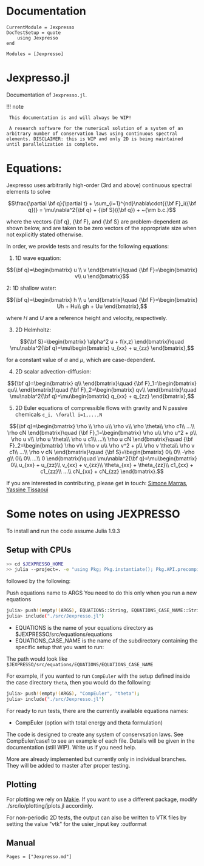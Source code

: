 # Documentation

```@meta
CurrentModule = Jexpresso
DocTestSetup = quote
    using Jexpresso
end
```

```@autodocs
Modules = [Jexpresso]
```

# Jexpresso.jl

Documentation of `Jexpresso.jl`.

!!! note

     This documentation is and will always be WIP!
     
     A research software for the numerical solution of a system of an arbitrary number of conservation laws using continuous spectral elements. DISCLAIMER: this is WIP and only 2D is being maintained until parallelization is complete.

# Equations:
Jexpresso uses arbitrarily high-order (3rd and above) continuous spectral elements to solve

$$\frac{\partial \bf q}{\partial t} + \sum_{i=1}^{nd}\nabla\cdot{{\bf F}_i({\bf q})} = \mu\nabla^2{\bf q} + {\bf S}({\bf q}) + ~{\rm b.c.}$$

where the vectors {\bf q}, {\bf F}, and {\bf S} are problem-dependent as shown below,
and are taken to be zero vectors of the appropriate size when not explicitly stated otherwise.

In order, we provide tests and results for the following equations:


1. 1D wave equation:
   
$${\bf q}=\begin{bmatrix}
u \\
v
\end{bmatrix}\quad {\bf F}=\begin{bmatrix}
v\\
u
\end{bmatrix}$$

2: 1D shallow water:

$${\bf q}=\begin{bmatrix}
h \\
u
\end{bmatrix}\quad {\bf F}=\begin{bmatrix}
Uh + Hu\\
gh + Uu
\end{bmatrix},$$

where $H$ and $U$ are a reference height and velocity, respectively.

3. 2D Helmholtz:
   
$${\bf S}=\begin{bmatrix}
\alpha^2 u + f(x,z)
\end{bmatrix}\quad \mu\nabla^2{\bf q}=\mu\begin{bmatrix}
u_{xx} + u_{zz}
\end{bmatrix},$$

for a constant value of $\alpha$ and $\mu$, which are case-dependent.

4. 2D scalar advection-diffusion:

$${\bf q}=\begin{bmatrix}
q\\
\end{bmatrix}\quad {\bf F}_1=\begin{bmatrix}
qu\\
\end{bmatrix}\quad {\bf F}_2=\begin{bmatrix}
qv\\
\end{bmatrix}\quad \mu\nabla^2{\bf q}=\mu\begin{bmatrix}
q_{xx} + q_{zz}
\end{bmatrix},$$

5. 2D Euler equations of compressible flows with gravity and N passive chemicals ``c_i, \forall i=1,...,N`` 

$${\bf q}=\begin{bmatrix}
\rho \\
\rho u\\
\rho v\\
\rho \theta\\
\rho c1\\
...\\
\rho cN
\end{bmatrix}\quad {\bf F}_1=\begin{bmatrix}
\rho u\\
\rho u^2 + p\\
\rho u v\\
\rho u \theta\\
\rho u c1\\
...\\
\rho u cN
\end{bmatrix}\quad {\bf F}_2=\begin{bmatrix}
\rho v\\
\rho v u\\
\rho v^2 + p\\
\rho v \theta\\
\rho v c1\\
...\\
\rho v cN
\end{bmatrix}\quad {\bf S}=\begin{bmatrix}
0\\
0\\
-\rho g\\
0\\
0\\
...\\
0
\end{bmatrix}\quad \mu\nabla^2{\bf q}=\mu\begin{bmatrix}
0\\
u_{xx} + u_{zz}\\
v_{xx} + v_{zz}\\
\theta_{xx} + \theta_{zz}\\
c1_{xx} + c1_{zz}\\
...\\
cN_{xx} + cN_{zz}
\end{bmatrix}.$$


If you are interested in contributing, please get in touch:
[Simone Marras](mailto:smarras@njit.edu), [Yassine Tissaoui](mailto:yt277@njit.edu)

# Some notes on using JEXPRESSO

To install and run the code assume Julia 1.9.3

## Setup with CPUs

```bash
>> cd $JEXPRESSO_HOME
>> julia --project=. -e "using Pkg; Pkg.instantiate(); Pkg.API.precompile()"
```
followed by the following:

Push equations name to ARGS
You need to do this only when you run a new equations
```bash
julia> push!(empty!(ARGS), EQUATIONS::String, EQUATIONS_CASE_NAME::String);
julia> include("./src/Jexpresso.jl")
```

* EQUATIONS is the name of your equations directory as $JEXPRESSO/src/equations/equations
* EQUATIONS_CASE_NAME is the name of the subdirectory containing the specific setup that you want to run: 

The path would look like 
```$JEXPRESSO/src/equations/EQUATIONS/EQUATIONS_CASE_NAME```

For example, if you wanted to run `CompEuler` with the setup defined inside the case directory `theta`, then you would do the following:
```bash
julia> push!(empty!(ARGS), "CompEuler", "theta");
julia> include("./src/Jexpresso.jl")
```

For ready to run tests, there are the currently available equations names:

* CompEuler (option with total energy and theta formulation)

The code is designed to create any system of conservsation laws. See CompEuler/case1 to see an example of each file.
Details will be given in the documentation (still WIP). Write us if you need help.

More are already implemented but currently only in individual branches. They will be added to master after proper testing.

## Plotting
For plotting we rely on [Makie](https://github.com/MakieOrg/Makie.jl). If you want to use a different package,
modify ./src/io/plotting/jplots.jl accordinly.

For non-periodic 2D tests, the output can also be written to VTK files by setting the value "vtk" for the usier_input key :outformat


## Manual

```@contents
Pages = ["Jexpresso.md"]
```
